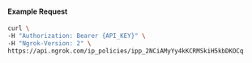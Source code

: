 
#### Example Request
```bash
curl \
-H "Authorization: Bearer {API_KEY}" \
-H "Ngrok-Version: 2" \
https://api.ngrok.com/ip_policies/ipp_2NCiAMyYy4kKCRMSkiH5kbDKOCq
